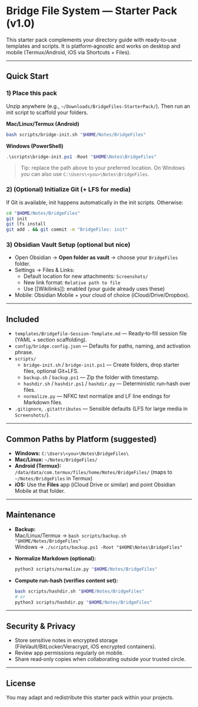 # Bridge File System — Starter Pack (v1.0)

This starter pack complements your directory guide with ready‑to‑use templates and scripts.
It is platform‑agnostic and works on desktop and mobile (Termux/Android, iOS via Shortcuts + Files).

---
## Quick Start

### 1) Place this pack
Unzip anywhere (e.g., `~/Downloads/BridgeFiles-StarterPack/`). Then run an init script to scaffold your folders.

**Mac/Linux/Termux (Android)**
```bash
bash scripts/bridge-init.sh "$HOME/Notes/BridgeFiles"
```

**Windows (PowerShell)**
```powershell
.\scripts\bridge-init.ps1 -Root "$HOME\Notes\BridgeFiles"
```

> Tip: replace the path above to your preferred location. On Windows you can also use `C:\Users\<you>\Notes\BridgeFiles`.

### 2) (Optional) Initialize Git (+ LFS for media)
If Git is available, init happens automatically in the init scripts. Otherwise:
```bash
cd "$HOME/Notes/BridgeFiles"
git init
git lfs install
git add . && git commit -m "BridgeFiles: init"
```

### 3) Obsidian Vault Setup (optional but nice)
- Open Obsidian → **Open folder as vault** → choose your `BridgeFiles` folder.
- Settings → Files & Links:
  - Default location for new attachments: `Screenshots/`
  - New link format: `Relative path to file`
  - Use [[Wikilinks]]: enabled (your guide already uses these)
- Mobile: Obsidian Mobile + your cloud of choice (iCloud/Drive/Dropbox).

---
## Included

- `templates/Bridgefile-Session-Template.md` — Ready‑to‑fill session file (YAML + section scaffolding).
- `config/bridge.config.json` — Defaults for paths, naming, and activation phrase.
- `scripts/`
  - `bridge-init.sh` / `bridge-init.ps1` — Create folders, drop starter files, optional Git+LFS.
  - `backup.sh` / `backup.ps1` — Zip the folder with timestamp.
  - `hashdir.sh` / `hashdir.ps1` / `hashdir.py` — Deterministic run‑hash over files.
  - `normalize.py` — NFKC text normalize and LF line endings for Markdown files.
- `.gitignore`, `.gitattributes` — Sensible defaults (LFS for large media in `Screenshots/`).

---
## Common Paths by Platform (suggested)

- **Windows:** `C:\Users\<you>\Notes\BridgeFiles\`
- **Mac/Linux:** `~/Notes/BridgeFiles/`
- **Android (Termux):** `/data/data/com.termux/files/home/Notes/BridgeFiles/` (maps to `~/Notes/BridgeFiles` in Termux)
- **iOS:** Use the **Files** app (iCloud Drive or similar) and point Obsidian Mobile at that folder.

---
## Maintenance

- **Backup:**  
  Mac/Linux/Termux → `bash scripts/backup.sh "$HOME/Notes/BridgeFiles"`  
  Windows → `./scripts/backup.ps1 -Root "$HOME\Notes\BridgeFiles"`

- **Normalize Markdown (optional):**
  ```bash
  python3 scripts/normalize.py "$HOME/Notes/BridgeFiles"
  ```

- **Compute run‑hash (verifies content set):**
  ```bash
  bash scripts/hashdir.sh "$HOME/Notes/BridgeFiles"
  # or
  python3 scripts/hashdir.py "$HOME/Notes/BridgeFiles"
  ```

---
## Security & Privacy

- Store sensitive notes in encrypted storage (FileVault/BitLocker/Veracrypt, iOS encrypted containers).
- Review app permissions regularly on mobile.
- Share read‑only copies when collaborating outside your trusted circle.

---
## License
You may adapt and redistribute this starter pack within your projects.
